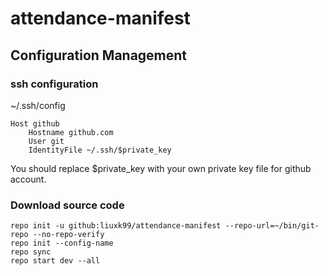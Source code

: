 # attendance-manifest

## Configuration Management
### ssh configuration
~/.ssh/config
```
Host github
	Hostname github.com
	User git
	IdentityFile ~/.ssh/$private_key
```
You should replace $private_key with your own private key file for github account.

### Download source code
```
repo init -u github:liuxk99/attendance-manifest --repo-url=~/bin/git-repo --no-repo-verify
repo init --config-name
repo sync
repo start dev --all
```
